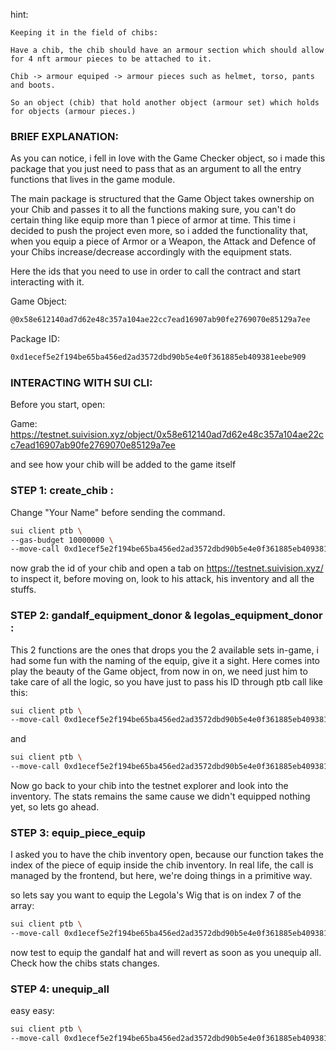 hint:

```
Keeping it in the field of chibs: 

Have a chib, the chib should have an armour section which should allow for 4 nft armour pieces to be attached to it. 

Chib -> armour equiped -> armour pieces such as helmet, torso, pants and boots. 

So an object (chib) that hold another object (armour set) which holds for objects (armour pieces.)
```

### BRIEF EXPLANATION:

As you can notice, i fell in love with the Game Checker object, so i made this package that you just need to pass that as an argument to all the entry functions that lives in the game module.

The main package is structured that the Game Object takes ownership on your Chib and passes it to all the functions making sure, you can't do certain thing like equip more than 1 piece of armor at time.
This time i decided to push the project even more, so i added the functionality that, when you equip a piece of Armor or a Weapon, the Attack and Defence of your Chibs increase/decrease accordingly with the equipment stats.

Here the ids that you need to use in order to call the contract and start interacting with it.

Game Object:
```bash
@0x58e612140ad7d62e48c357a104ae22cc7ead16907ab90fe2769070e85129a7ee
```

Package ID:
```bash
0xd1ecef5e2f194be65ba456ed2ad3572dbd90b5e4e0f361885eb409381eebe909
```

### INTERACTING WITH SUI CLI:

Before you start, open:

Game: https://testnet.suivision.xyz/object/0x58e612140ad7d62e48c357a104ae22cc7ead16907ab90fe2769070e85129a7ee

and see how your chib will be added to the game itself

### STEP 1: create_chib :

Change \"Your Name\" before sending the command.

```bash
sui client ptb \
--gas-budget 10000000 \
--move-call 0xd1ecef5e2f194be65ba456ed2ad3572dbd90b5e4e0f361885eb409381eebe909::game::create_chib @0x58e612140ad7d62e48c357a104ae22cc7ead16907ab90fe2769070e85129a7ee \"Your Name\"
```

now grab the id of your chib and open a tab on https://testnet.suivision.xyz/ to inspect it,
before moving on, look to his attack, his inventory and all the stuffs.

### STEP 2: gandalf_equipment_donor & legolas_equipment_donor :

This 2 functions are the ones that drops you the 2 available sets in-game, i had some fun with the naming of the equip, give it a sight.
Here comes into play the beauty of the Game object, from now in on, we need just him to take care of all the logic, so you have just to pass his ID through ptb call like this:

```bash
sui client ptb \
--move-call 0xd1ecef5e2f194be65ba456ed2ad3572dbd90b5e4e0f361885eb409381eebe909::game::gandalf_equipment_donor @0x58e612140ad7d62e48c357a104ae22cc7ead16907ab90fe2769070e85129a7ee 
```

and

```bash
sui client ptb \
--move-call 0xd1ecef5e2f194be65ba456ed2ad3572dbd90b5e4e0f361885eb409381eebe909::game::legolas_equipment_donor @0x58e612140ad7d62e48c357a104ae22cc7ead16907ab90fe2769070e85129a7ee 
```

Now go back to your chib into the testnet explorer and look into the inventory.
The stats remains the same cause we didn't equipped nothing yet, so lets go ahead.

### STEP 3: equip_piece_equip

I asked you to have the chib inventory open, because our function takes the index of the piece of equip inside the chib inventory. In real life, the call is managed by the frontend, but here, we're doing things in a primitive way.

so lets say you want to equip the Legola's Wig that is on index 7 of the array:

```bash
sui client ptb \
--move-call 0xd1ecef5e2f194be65ba456ed2ad3572dbd90b5e4e0f361885eb409381eebe909::game::equip_piece_equip @0x58e612140ad7d62e48c357a104ae22cc7ead16907ab90fe2769070e85129a7ee 7
```

now test to equip the gandalf hat and will revert as soon as you unequip all.
Check how the chibs stats changes.

### STEP 4: unequip_all

easy easy:

```bash
sui client ptb \
--move-call 0xd1ecef5e2f194be65ba456ed2ad3572dbd90b5e4e0f361885eb409381eebe909::game::unequip_all @0x58e612140ad7d62e48c357a104ae22cc7ead16907ab90fe2769070e85129a7ee 
```
